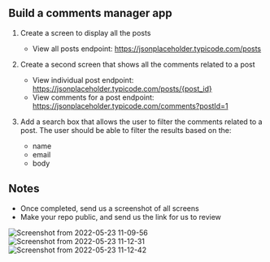 ## Build a comments manager app

1. Create a screen to display all the posts
    - View all posts endpoint: https://jsonplaceholder.typicode.com/posts

2. Create a second screen that shows all the comments related to a post
    - View individual post endpoint: https://jsonplaceholder.typicode.com/posts/{post_id}
    - View comments for a post endpoint: https://jsonplaceholder.typicode.com/comments?postId=1

3. Add a search box that allows the user to filter the comments related to a post. The user should be able to filter the results based on the: 
    - name 
    - email 
    - body 

## Notes
- Once completed, send us a screenshot of all screens
- Make your repo public, and send us the link for us to review


![Screenshot from 2022-05-23 11-09-56](https://user-images.githubusercontent.com/55088114/169736431-4f55ff64-abf4-46d9-ad6e-701971f82e33.png)
![Screenshot from 2022-05-23 11-12-31](https://user-images.githubusercontent.com/55088114/169736436-dcdfe031-1f36-4513-9e67-d8e7c241e3f1.png)
![Screenshot from 2022-05-23 11-12-42](https://user-images.githubusercontent.com/55088114/169736438-1fe8933d-f916-4370-8efc-780678d9ea02.png)
